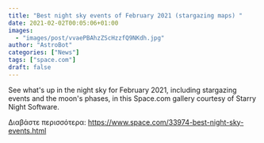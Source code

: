 ```yaml
---
title: "Best night sky events of February 2021 (stargazing maps) "
date: 2021-02-02T00:05:06+01:00
images:
  - "images/post/vvaePBAhzZScHzzfQ9NKdh.jpg"
author: "AstroBot"
categories: ["News"]
tags: ["space.com"]
draft: false
---
```


See what's up in the night sky for February 2021, including stargazing events and the moon's phases, in this Space.com gallery courtesy of Starry Night Software. 

Διαβάστε περισσότερα: https://www.space.com/33974-best-night-sky-events.html
